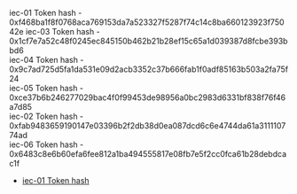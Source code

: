 iec-01 Token hash - 0xf468ba1f8f0768aca769153da7a523327f5287f74c14c8ba660123923f75042e 
iec-03 Token hash - 0x1cf7e7a52c48f0245ec845150b462b21b28ef15c65a1d039387d8fcbe393bbd6  
iec-04 Token hash - 0x9c7ad725d5fa1da531e09d2acb3352c37b666fab1f0adf85163b503a2fa75f24  
iec-05 Token hash - 0xce37b6b246277029bac4f0f99453de98956a0bc2983d6331bf838f76f46a7d85  
iec-02 Token hash - 0xfab9483659190147e03396b2f2db38d0ea087dcd6c6e4744da61a311110774ad  
iec-06 Token hash - 0x6483c8e6b60efa6fee812a1ba494555817e08fb7e5f2cc0fca61b28debdcac1f 

 - [iec-01 Token hash](0xf468ba1f8f0768aca769153da7a523327f5287f74c14c8ba660123923f75042e)

